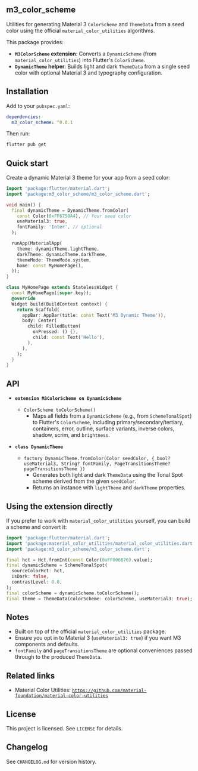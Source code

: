 ## m3_color_scheme

Utilities for generating Material 3 `ColorScheme` and `ThemeData` from a seed color using the official `material_color_utilities` algorithms.

This package provides:

- **`M3ColorScheme` extension**: Converts a `DynamicScheme` (from `material_color_utilities`) into Flutter's `ColorScheme`.
- **`DynamicTheme` helper**: Builds light and dark `ThemeData` from a single seed color with optional Material 3 and typography configuration.

## Installation

Add to your `pubspec.yaml`:

```yaml
dependencies:
  m3_color_scheme: ^0.0.1
```

Then run:

```bash
flutter pub get
```

## Quick start

Create a dynamic Material 3 theme for your app from a seed color:

```dart
import 'package:flutter/material.dart';
import 'package:m3_color_scheme/m3_color_scheme.dart';

void main() {
  final dynamicTheme = DynamicTheme.fromColor(
    const Color(0xFF6750A4), // Your seed color
    useMaterial3: true,
    fontFamily: 'Inter', // optional
  );

  runApp(MaterialApp(
    theme: dynamicTheme.lightTheme,
    darkTheme: dynamicTheme.darkTheme,
    themeMode: ThemeMode.system,
    home: const MyHomePage(),
  ));
}

class MyHomePage extends StatelessWidget {
  const MyHomePage({super.key});
  @override
  Widget build(BuildContext context) {
    return Scaffold(
      appBar: AppBar(title: const Text('M3 Dynamic Theme')),
      body: Center(
        child: FilledButton(
          onPressed: () {},
          child: const Text('Hello'),
        ),
      ),
    );
  }
}
```

## API

- **`extension M3ColorScheme on DynamicScheme`**

  - `ColorScheme toColorScheme()`
    - Maps all fields from a `DynamicScheme` (e.g., from `SchemeTonalSpot`) to Flutter's `ColorScheme`, including primary/secondary/tertiary, containers, error, outline, surface variants, inverse colors, shadow, scrim, and `brightness`.

- **`class DynamicTheme`**
  - `factory DynamicTheme.fromColor(Color seedColor, { bool? useMaterial3, String? fontFamily, PageTransitionsTheme? pageTransitionsTheme })`
    - Generates both light and dark `ThemeData` using the Tonal Spot scheme derived from the given `seedColor`.
    - Returns an instance with `lightTheme` and `darkTheme` properties.

## Using the extension directly

If you prefer to work with `material_color_utilities` yourself, you can build a scheme and convert it:

```dart
import 'package:flutter/material.dart';
import 'package:material_color_utilities/material_color_utilities.dart';
import 'package:m3_color_scheme/m3_color_scheme.dart';

final hct = Hct.fromInt(const Color(0xFF006876).value);
final dynamicScheme = SchemeTonalSpot(
  sourceColorHct: hct,
  isDark: false,
  contrastLevel: 0.0,
);
final colorScheme = dynamicScheme.toColorScheme();
final theme = ThemeData(colorScheme: colorScheme, useMaterial3: true);
```

## Notes

- Built on top of the official `material_color_utilities` package.
- Ensure you opt in to Material 3 (`useMaterial3: true`) if you want M3 components and defaults.
- `fontFamily` and `pageTransitionsTheme` are optional conveniences passed through to the produced `ThemeData`.

## Related links

- Material Color Utilities: [`https://github.com/material-foundation/material-color-utilities`](https://github.com/material-foundation/material-color-utilities)

## License

This project is licensed. See `LICENSE` for details.

## Changelog

See `CHANGELOG.md` for version history.

